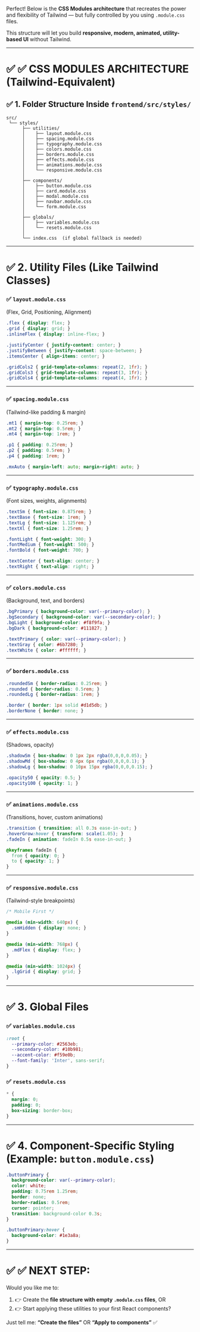 Perfect! Below is the **CSS Modules architecture** that recreates the power and flexibility of Tailwind — but fully controlled by you using `.module.css` files.

This structure will let you build **responsive, modern, animated, utility-based UI** without Tailwind.

---

# ✅ ✅ CSS MODULES ARCHITECTURE (Tailwind-Equivalent)

## ✅ 1. Folder Structure Inside `frontend/src/styles/`

```
src/
 └── styles/
      ├── utilities/
      │    ├── layout.module.css
      │    ├── spacing.module.css
      │    ├── typography.module.css
      │    ├── colors.module.css
      │    ├── borders.module.css
      │    ├── effects.module.css
      │    ├── animations.module.css
      │    └── responsive.module.css
      │
      ├── components/
      │    ├── button.module.css
      │    ├── card.module.css
      │    ├── modal.module.css
      │    ├── navbar.module.css
      │    └── form.module.css
      │
      ├── globals/
      │    ├── variables.module.css
      │    └── resets.module.css
      │
      └── index.css  (if global fallback is needed)
```

---

# ✅ 2. Utility Files (Like Tailwind Classes)

### ✅ `layout.module.css`

(Flex, Grid, Positioning, Alignment)

```css
.flex { display: flex; }
.grid { display: grid; }
.inlineFlex { display: inline-flex; }

.justifyCenter { justify-content: center; }
.justifyBetween { justify-content: space-between; }
.itemsCenter { align-items: center; }

.gridCols2 { grid-template-columns: repeat(2, 1fr); }
.gridCols3 { grid-template-columns: repeat(3, 1fr); }
.gridCols4 { grid-template-columns: repeat(4, 1fr); }
```

---

### ✅ `spacing.module.css`

(Tailwind-like padding & margin)

```css
.mt1 { margin-top: 0.25rem; }
.mt2 { margin-top: 0.5rem; }
.mt4 { margin-top: 1rem; }

.p1 { padding: 0.25rem; }
.p2 { padding: 0.5rem; }
.p4 { padding: 1rem; }

.mxAuto { margin-left: auto; margin-right: auto; }
```

---

### ✅ `typography.module.css`

(Font sizes, weights, alignments)

```css
.textSm { font-size: 0.875rem; }
.textBase { font-size: 1rem; }
.textLg { font-size: 1.125rem; }
.textXl { font-size: 1.25rem; }

.fontLight { font-weight: 300; }
.fontMedium { font-weight: 500; }
.fontBold { font-weight: 700; }

.textCenter { text-align: center; }
.textRight { text-align: right; }
```

---

### ✅ `colors.module.css`

(Background, text, and borders)

```css
.bgPrimary { background-color: var(--primary-color); }
.bgSecondary { background-color: var(--secondary-color); }
.bgLight { background-color: #f8f9fa; }
.bgDark { background-color: #111827; }

.textPrimary { color: var(--primary-color); }
.textGray { color: #6b7280; }
.textWhite { color: #ffffff; }
```

---

### ✅ `borders.module.css`

```css
.roundedSm { border-radius: 0.25rem; }
.rounded { border-radius: 0.5rem; }
.roundedLg { border-radius: 1rem; }

.border { border: 1px solid #d1d5db; }
.borderNone { border: none; }
```

---

### ✅ `effects.module.css`

(Shadows, opacity)

```css
.shadowSm { box-shadow: 0 1px 2px rgba(0,0,0,0.05); }
.shadowMd { box-shadow: 0 4px 6px rgba(0,0,0,0.1); }
.shadowLg { box-shadow: 0 10px 15px rgba(0,0,0,0.15); }

.opacity50 { opacity: 0.5; }
.opacity100 { opacity: 1; }
```

---

### ✅ `animations.module.css`

(Transitions, hover, custom animations)

```css
.transition { transition: all 0.3s ease-in-out; }
.hoverGrow:hover { transform: scale(1.05); }
.fadeIn { animation: fadeIn 0.5s ease-in-out; }

@keyframes fadeIn {
  from { opacity: 0; }
  to { opacity: 1; }
}
```

---

### ✅ `responsive.module.css`

(Tailwind-style breakpoints)

```css
/* Mobile First */

@media (min-width: 640px) {
  .smHidden { display: none; }
}

@media (min-width: 768px) {
  .mdFlex { display: flex; }
}

@media (min-width: 1024px) {
  .lgGrid { display: grid; }
}
```

---

# ✅ 3. Global Files

### ✅ `variables.module.css`

```css
:root {
  --primary-color: #2563eb;
  --secondary-color: #10b981;
  --accent-color: #f59e0b;
  --font-family: 'Inter', sans-serif;
}
```

### ✅ `resets.module.css`

```css
* {
  margin: 0;
  padding: 0;
  box-sizing: border-box;
}
```

---

# ✅ 4. Component-Specific Styling (Example: `button.module.css`)

```css
.buttonPrimary {
  background-color: var(--primary-color);
  color: white;
  padding: 0.75rem 1.25rem;
  border: none;
  border-radius: 0.5rem;
  cursor: pointer;
  transition: background-color 0.3s;
}

.buttonPrimary:hover {
  background-color: #1e3a8a;
}
```

---

# ✅ ✅ NEXT STEP:

Would you like me to:

1. 👉 Create the **file structure with empty `.module.css` files**, OR
2. 👉 Start applying these utilities to your first React components?

Just tell me:
**“Create the files”** OR **“Apply to components”** ✅
